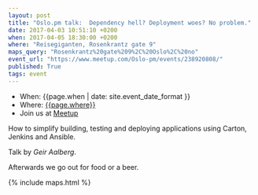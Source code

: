```yaml
---
layout: post
title: "Oslo.pm talk:  Dependency hell? Deployment woes? No problem."
date: 2017-04-03 10:51:10 +0200
when: 2017-04-05 18:30:00 +0200
where: "Reisegiganten, Rosenkrantz gate 9"
maps_query: "Rosenkrantz%20gate%209%2C%20Oslo%2C%20no"
event_url: "https://www.meetup.com/Oslo-pm/events/238920808/"
published: True
tags: event
---
```


* When: {{page.when | date: site.event_date_format }}
* Where: [{{page.where}}]({{site.maps_url}}{{page.maps_query}})
* Join us at [Meetup]({{page.event_url}})

How to simplify building, testing and deploying applications using Carton, Jenkins and Ansible.

Talk by <i>Geir Aalberg</i>.

Afterwards we go out for food or a beer.

{% include maps.html %}